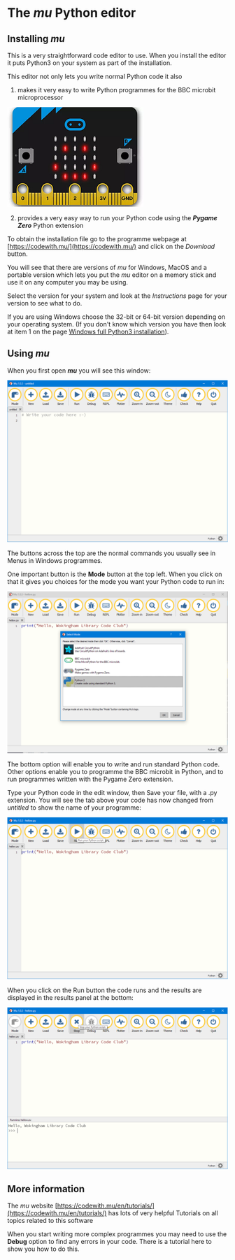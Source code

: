 # The *mu* Python editor

## Installing *mu*

This is a very straightforward code editor to use. When you install the editor it puts Python3 on your system as part of the installation.

This editor not only lets you write normal Python code it also 

1. makes it very easy to write Python programmes for the BBC microbit microprocessor

![microbit](Images/microbit.png "microbit")

2. provides a very easy way to run your Python code using the ***Pygame Zero*** Python extension

To obtain the installation file go to the programme webpage at [https://codewith.mu/](https://codewith.mu/) and click on the *Download* button.

You will see that there are versions of *mu* for Windows, MacOS and a portable version which lets you put the *mu* editor on a memory stick and use it on any computer you may be using.

Select the version for your system and look at the *Instructions* page for your version to see what to do.

If you are using Windows choose the 32-bit or 64-bit version depending on your operating system. (If you don't know which version you have then look at item 1 on the page [Windows full Python3 installation](../Windows-installation/Windows-full-installation/README.md)).

## Using *mu*

When you first open ***mu*** you will see this window:

![mu initial window](Images/mu-00.png)

The buttons across the top are the normal commands you usually see in Menus in Windows programmes.

One important button is the **Mode** button at the top left. When you click on that it gives you choices for the mode you want your Python code to run in:

![mu mode choices](Images/mu-01.png)

The bottom option will enable you to write and run standard Python code. Other options enable you to programme the BBC microbit in Python, and to run programmes written with the Pygame Zero extension.

Type your Python code in the edit window, then Save your file, with a .py extension. You will see the tab above your code has now changed from *untitled* to show the name of your programme:

![mu mode choices](Images/mu-02.png)

When you click on the Run button the code runs and the results are displayed in the results panel at the bottom:

![mu mode choices](Images/mu-03.png)

## More information

The *mu* website [https://codewith.mu/en/tutorials/](https://codewith.mu/en/tutorials/) has lots of very helpful Tutorials on all topics related to this software

When you start writing more complex programmes you may need to use the **Debug** option to find any errors in your code. There is a tutorial here to show you how to do this.
